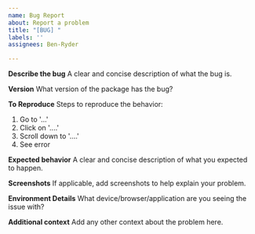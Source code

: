 ```yaml
---
name: Bug Report
about: Report a problem
title: "[BUG] "
labels: ''
assignees: Ben-Ryder

---
```


**Describe the bug**
A clear and concise description of what the bug is.

**Version**
What version of the package has the bug?

**To Reproduce**
Steps to reproduce the behavior:
1. Go to '...'
2. Click on '....'
3. Scroll down to '....'
4. See error

**Expected behavior**
A clear and concise description of what you expected to happen.

**Screenshots**
If applicable, add screenshots to help explain your problem.

**Environment Details**
What device/browser/application are you seeing the issue with?

**Additional context**
Add any other context about the problem here.
